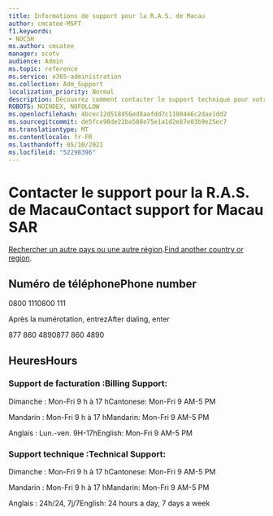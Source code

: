 ```yaml
---
title: Informations de support pour la R.A.S. de Macau
author: cmcatee-MSFT
f1.keywords:
- NOCSH
ms.author: cmcatee
manager: scotv
audience: Admin
ms.topic: reference
ms.service: o365-administration
ms.collection: Adm_Support
localization_priority: Normal
description: Découvrez comment contacter le support technique pour votre pays ou région.
ROBOTS: NOINDEX, NOFOLLOW
ms.openlocfilehash: 4bcec12d518d56ed8aafdd7c1100446c2dae1dd2
ms.sourcegitcommit: de5fce90de22ba588e75e1a1d2e87e03b9e25ec7
ms.translationtype: MT
ms.contentlocale: fr-FR
ms.lasthandoff: 05/10/2021
ms.locfileid: "52298396"
---
```

# <a name="contact-support-for-macau-sar"></a><span data-ttu-id="3f200-103">Contacter le support pour la R.A.S. de Macau</span><span class="sxs-lookup"><span data-stu-id="3f200-103">Contact support for Macau SAR</span></span>

<span data-ttu-id="3f200-104">[Rechercher un autre pays ou une autre région](../../business-video/get-help-support.md).</span><span class="sxs-lookup"><span data-stu-id="3f200-104">[Find another country or region](../../business-video/get-help-support.md).</span></span>

## <a name="phone-number"></a><span data-ttu-id="3f200-105">Numéro de téléphone</span><span class="sxs-lookup"><span data-stu-id="3f200-105">Phone number</span></span>
<span data-ttu-id="3f200-106">0800 111</span><span class="sxs-lookup"><span data-stu-id="3f200-106">0800 111</span></span>

<span data-ttu-id="3f200-107">Après la numérotation, entrez</span><span class="sxs-lookup"><span data-stu-id="3f200-107">After dialing, enter</span></span>

<span data-ttu-id="3f200-108">877 860 4890</span><span class="sxs-lookup"><span data-stu-id="3f200-108">877 860 4890</span></span>

## <a name="hours"></a><span data-ttu-id="3f200-109">Heures</span><span class="sxs-lookup"><span data-stu-id="3f200-109">Hours</span></span>
### <a name="billing-support"></a><span data-ttu-id="3f200-110">Support de facturation :</span><span class="sxs-lookup"><span data-stu-id="3f200-110">Billing Support:</span></span>

<span data-ttu-id="3f200-111">Dimanche : Mon-Fri 9 h à 17 h</span><span class="sxs-lookup"><span data-stu-id="3f200-111">Cantonese: Mon-Fri 9 AM-5 PM</span></span>

<span data-ttu-id="3f200-112">Mandarin : Mon-Fri 9 h à 17 h</span><span class="sxs-lookup"><span data-stu-id="3f200-112">Mandarin: Mon-Fri 9 AM-5 PM</span></span>

<span data-ttu-id="3f200-113">Anglais : Lun.-ven. 9H-17h</span><span class="sxs-lookup"><span data-stu-id="3f200-113">English: Mon-Fri 9 AM-5 PM</span></span>

### <a name="technical-support"></a><span data-ttu-id="3f200-114">Support technique :</span><span class="sxs-lookup"><span data-stu-id="3f200-114">Technical Support:</span></span>

<span data-ttu-id="3f200-115">Dimanche : Mon-Fri 9 h à 17 h</span><span class="sxs-lookup"><span data-stu-id="3f200-115">Cantonese: Mon-Fri 9 AM-5 PM</span></span>

<span data-ttu-id="3f200-116">Mandarin : Mon-Fri 9 h à 17 h</span><span class="sxs-lookup"><span data-stu-id="3f200-116">Mandarin: Mon-Fri 9 AM-5 PM</span></span>

<span data-ttu-id="3f200-117">Anglais : 24h/24, 7j/7</span><span class="sxs-lookup"><span data-stu-id="3f200-117">English: 24 hours a day, 7 days a week</span></span>
